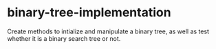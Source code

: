 # binary-tree-implementation
Create methods to intialize and manipulate a binary tree, as well as test whether it is a binary search tree or not.
